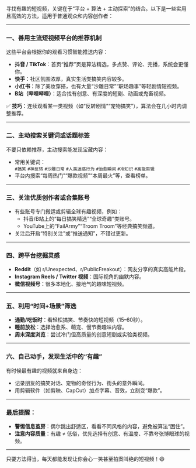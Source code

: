寻找有趣的短视频，关键在于“平台 + 算法 + 主动探索”的结合。以下是一些实用且高效的方法，适用于普通观众和内容创作者：

---

### 一、善用主流短视频平台的推荐机制
这些平台会根据你的观看习惯智能推送内容：
- **抖音 / TikTok**：首页“推荐”页是算法精选，多点赞、评论、完播，系统会更懂你。
- **快手**：社区氛围浓厚，真实生活类搞笑内容较多。
- **小红书**：除了美妆穿搭，也有大量“沙雕日常”“职场趣事”等轻剧情短视频。
- **B站（哔哩哔哩）**：适合找有创意、有深度的短剧、动画或鬼畜视频。

✅ **技巧**：连续观看某一类视频（如“反转剧情”“宠物搞笑”），算法会在几小时内调整推荐。

---

### 二、主动搜索关键词或话题标签
不要只依赖推荐，主动搜索能发现宝藏内容：
- 常用关键词：  
  `#搞笑` `#神反转` `#沙雕日常` `#人类迷惑行为` `#治愈瞬间` `#冷知识` `#高能剪辑`
- 平台内搜索“每周热门”“爆款视频”“本周最火”等，查看榜单。

---

### 三、关注优质创作者或合集账号
- 有些账号专门搬运或剪辑全球有趣视频，例如：
  - 抖音/B站上的“每日搞笑精选”“全球奇趣”类账号。
  - YouTube上的“FailArmy”“Troom Troom”等经典搞笑频道。
- 关注后开启“特别关注”或“推送通知”，不错过更新。

---

### 四、跨平台挖掘灵感
- **Reddit**（如 r/Unexpected、r/PublicFreakout）：网友分享的真实高能片段。
- **Instagram Reels / Twitter 视频**：国际视角的幽默内容。
- **微信视频号**：很多本地化、接地气的趣味短视频。

---

### 五、利用“时间+场景”筛选
- **通勤/吃饭时**：看轻松搞笑、节奏快的短视频（15–60秒）。
- **睡前放松**：选择治愈系、萌宠、慢节奏趣味内容。
- **周末深度浏览**：尝试冷门但高质量的创意短剧或实验类视频。

---

### 六、自己动手，发现生活中的“有趣”
有时候最有趣的视频就来自身边：
- 记录朋友的搞笑对话、宠物的奇怪行为、街头的意外瞬间。
- 用剪辑软件（如剪映、CapCut）加点字幕、音效，立刻变“爆款”。

---

### 最后提醒：
- **警惕信息茧房**：偶尔跳出舒适区，看看不同风格的内容，避免被算法“困住”。
- **注意内容质量**：有趣 ≠ 低俗，优先选择有创意、有温度、不靠夸张博眼球的视频。

---

只要方法得当，每天都能发现让你会心一笑甚至拍案叫绝的短视频！😄